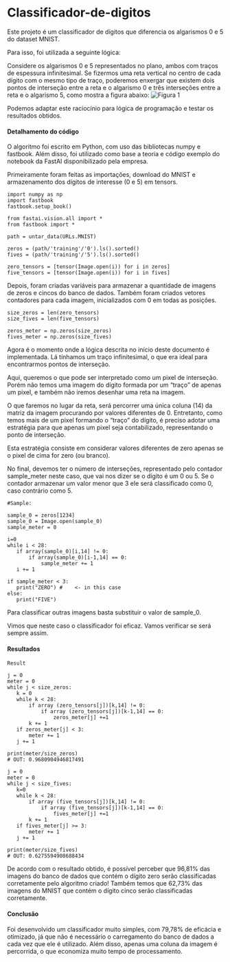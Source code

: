 # Classificador-de-digitos
Este projeto é um classificador de dígitos que diferencia os algarismos 0 e 5 do dataset MNIST.

Para isso, foi utilizada a seguinte lógica: 

Considere os algarismos 0 e 5 representados no plano, ambos com traços de espessura infinitesimal. Se fizermos uma reta vertical no centro de cada dígito com o mesmo tipo de traço, poderemos enxergar que existem dois pontos de interseção entre a reta e o algarismo 0 e três interseções entre a reta e o algarismo 5, como mostra a figura abaixo:
![Figura 1](https://user-images.githubusercontent.com/66181468/134167355-424debca-7fe8-469e-b617-0e0a7fc98271.png)

Podemos adaptar este raciocínio para lógica de programação e testar os resultados obtidos.

#### Detalhamento do código

O algoritmo foi escrito em Python, com uso das bibliotecas numpy e fastbook. Além disso, foi utilizado como base a teoria e código exemplo do notebook da FastAI disponibilizado pela empresa.

Primeiramente foram feitas as importações, download do MNIST e armazenamento dos dígitos de interesse (0 e 5) em tensors.
```
import numpy as np
import fastbook
fastbook.setup_book()
 
from fastai.vision.all import *
from fastbook import *
 
path = untar_data(URLs.MNIST)
 
zeros = (path/'training'/'0').ls().sorted()
fives = (path/'training'/'5').ls().sorted()
 
zero_tensors = [tensor(Image.open(i)) for i in zeros]
five_tensors = [tensor(Image.open(i)) for i in fives]
```

Depois, foram criadas variáveis para armazenar a quantidade de imagens de zeros e cincos do banco de dados. Também foram criados vetores contadores para cada imagem, inicializados com 0 em todas as posições.

```
size_zeros = len(zero_tensors)
size_fives = len(five_tensors)
 
zeros_meter = np.zeros(size_zeros)
fives_meter = np.zeros(size_fives)
```

Agora é o momento onde a lógica descrita no início deste documento é implementada. 
Lá tínhamos um traço infinitesimal, o que era ideal para encontrarmos pontos de interseção.

Aqui, queremos o que pode ser interpretado como um pixel de interseção. Porém não temos uma imagem do dígito formada por um “traço” de apenas um pixel, e também não iremos desenhar uma reta na imagem.

O que faremos no lugar da reta, será percorrer uma única coluna (14) da matriz da imagem procurando por valores diferentes de 0. Entretanto, como temos mais de um pixel formando o “traço” do dígito, é preciso adotar uma estratégia para que apenas um pixel seja contabilizado, representando o ponto de interseção.

Esta estratégia consiste em considerar valores diferentes de zero apenas se o pixel de cima for zero (ou branco).

No final, devemos ter o número de interseções, representado pelo contador sample_meter neste caso, que vai nos dizer se o dígito é um 0 ou 5. Se o contador armazenar um valor menor que 3 ele será classificado como 0, caso contrário como 5.

```
#Sample:
 
sample_0 = zeros[1234]
sample_0 = Image.open(sample_0)
sample_meter = 0
 
i=0
while i < 28:
   if array(sample_0)[i,14] != 0:
       if array(sample_0)[i-1,14] == 0:
           sample_meter += 1
   i += 1
 
if sample_meter < 3:
   print("ZERO") #    <- in this case
else:
   print("FIVE")
   ```
  
Para classificar outras imagens basta substituir o valor de sample_0.

Vimos que neste caso o classificador foi eficaz. Vamos verificar se será sempre assim.

#### Resultados

```
Result
 
j = 0
meter = 0
while j < size_zeros:
   k = 0
   while k < 28:
       if array (zero_tensors[j])[k,14] != 0:
           if array (zero_tensors[j])[k-1,14] == 0:
               zeros_meter[j] +=1
       k += 1
   if zeros_meter[j] < 3:
       meter += 1
   j += 1
 
print(meter/size_zeros)
# OUT: 0.9680904946817491

j = 0
meter = 0
while j < size_fives:
   k=0
   while k < 28:
       if array (five_tensors[j])[k,14] != 0:
           if array (five_tensors[j])[k-1,14] == 0:
               fives_meter[j] +=1
       k += 1
   if fives_meter[j] >= 3:
       meter += 1
   j += 1
 
print(meter/size_fives)
# OUT: 0.6275594908688434
```

De acordo com o resultado obtido, é possível perceber que 96,81% das imagens do banco de dados que contém o dígito zero serão classificadas corretamente pelo algoritmo criado!
Também temos que 62,73% das imagens do MNIST que contém o dígito cinco serão classificadas corretamente.

#### Conclusão

Foi desenvolvido um classificador muito simples, com 79,78% de eficácia e otimizado, já que não é necessário o carregamento do banco de dados a cada vez que ele é utilizado. Além disso, apenas uma coluna da imagem é percorrida, o que economiza muito tempo de processamento. 
